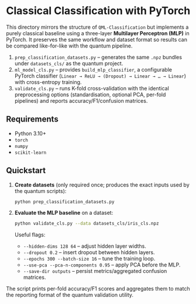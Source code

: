 # Classical Classification with PyTorch

This directory mirrors the structure of `QML-Classification` but implements a
purely classical baseline using a three-layer **Multilayer Perceptron (MLP)** in
PyTorch.  It preserves the same workflow and dataset format so results can be
compared like-for-like with the quantum pipeline.

1. `prep_classification_datasets.py` – generates the same `.npz` bundles under
   `datasets_cls/` as the quantum project.
2. `ml_model_cls.py` – provides `build_mlp_classifier`, a configurable PyTorch
   classifier (`Linear → ReLU → (Dropout) → Linear → … → Linear`) with
   cross-entropy training.
3. `validate_cls.py` – runs K-fold cross-validation with the identical
   preprocessing options (standardisation, optional PCA, per-fold pipelines) and
   reports accuracy/F1/confusion matrices.

## Requirements

- Python 3.10+
- `torch`
- `numpy`
- `scikit-learn`

## Quickstart

1. **Create datasets** (only required once; produces the exact inputs used by
   the quantum scripts):

   ```bash
   python prep_classification_datasets.py
   ```

2. **Evaluate the MLP baseline** on a dataset:

   ```bash
   python validate_cls.py --data datasets_cls/iris_cls.npz
   ```

   Useful flags:

   - `--hidden-dims 128 64` – adjust hidden layer widths.
   - `--dropout 0.2` – insert dropout between hidden layers.
   - `--epochs 300 --batch-size 16` – tune the training loop.
   - `--use-pca --pca-n-components 0.95` – apply PCA before the MLP.
   - `--save-dir outputs` – persist metrics/aggregated confusion matrices.

The script prints per-fold accuracy/F1 scores and aggregates them to match the
reporting format of the quantum validation utility.

